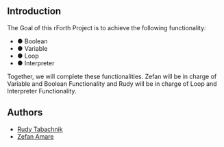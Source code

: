## Introduction

The Goal of this rForth Project is to achieve the following functionality:
- ● Boolean
- ● Variable
- ● Loop
- ● Interpreter

Together, we will complete these functionalities. Zefan will be in charge of Variable and Boolean
Functionality and Rudy will be in charge of Loop and Interpreter Functionality.

## Authors

- [Rudy Tabachnik](https://github.com/RudyTaba1)
- [Zefan Amare](https://github.com/zamare)
